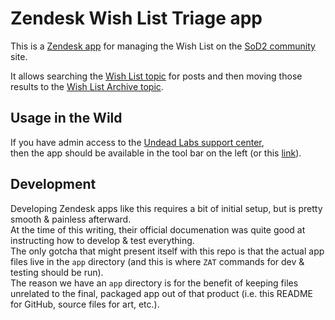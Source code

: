 # Zendesk Wish List Triage app

This is a [Zendesk app](https://develop.zendesk.com/hc/en-us/categories/360000003408) for managing the Wish List on the [SoD2 community](https://support.stateofdecay.com/hc/en-us/community/topics) site.

It allows searching the [Wish List topic](https://support.stateofdecay.com/hc/en-us/community/topics/360000459952) for posts and then moving those results to the [Wish List Archive topic](https://support.stateofdecay.com/hc/en-us/community/topics/360001667252).

## Usage in the Wild

If you have admin access to the [Undead Labs support center](https://undeadlabs.zendesk.com/),<br>
then the app should be available in the tool bar on the left (or this [link](https://undeadlabs.zendesk.com/agent/apps/wish-list-triage)).

## Development

Developing Zendesk apps like this requires a bit of initial setup, but is pretty smooth &amp; painless afterward.<br>
At the time of this writing, their official documenation was quite good at instructing how to develop &amp; test everything.<br>
The only gotcha that might present itself with this repo is that the actual app files live in the `app` directory (and this is where `ZAT` commands for dev &amp; testing should be run).<br>
The reason we have an `app` directory is for the benefit of keeping files unrelated to the final, packaged app out of that product (i.e. this README for GitHub, source files for art, etc.).
